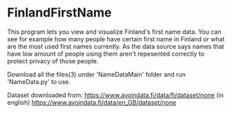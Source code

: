 # FinlandFirstName
This program lets you view and visualize Finland's first name data. 
You can see for example how many people have certain first name in Finland or what are the most used first names currently.
As the data source says names that have low amount of people using them aren't repesented correctly to protect privacy of those people.

Download all the files(3) under 'NameDataMain' folder and run 'NameData.py' to use.

Dataset downloaded from: https://www.avoindata.fi/data/fi/dataset/none
(in english) https://www.avoindata.fi/data/en_GB/dataset/none
